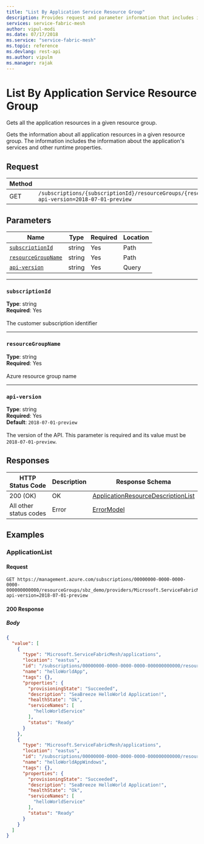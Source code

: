 ```yaml
---
title: "List By Application Service Resource Group"
description: Provides request and parameter information that includes information about the application's services and other runtime properties.
services: service-fabric-mesh
author: vipul-modi
ms.date: 07/17/2018
ms.service: "service-fabric-mesh"
ms.topic: reference
ms.devlang: rest-api
ms.author: vipulm
ms.manager: rajak
---
```

# List By Application Service Resource Group
Gets all the application resources in a given resource group.

Gets the information about all application resources in a given resource group. The information includes the information about the application's services and other runtime properties.

## Request
| Method | Request URI |
| ------ | ----------- |
| GET | `/subscriptions/{subscriptionId}/resourceGroups/{resourceGroupName}/providers/Microsoft.ServiceFabricMesh/applications?api-version=2018-07-01-preview` |


## Parameters
| Name | Type | Required | Location |
| --- | --- | --- | --- |
| [`subscriptionId`](#subscriptionid) | string | Yes | Path |
| [`resourceGroupName`](#resourcegroupname) | string | Yes | Path |
| [`api-version`](#api-version) | string | Yes | Query |

____
### `subscriptionId`
__Type__: string <br/>
__Required__: Yes<br/>
<br/>
The customer subscription identifier

____
### `resourceGroupName`
__Type__: string <br/>
__Required__: Yes<br/>
<br/>
Azure resource group name

____
### `api-version`
__Type__: string <br/>
__Required__: Yes<br/>
__Default__: `2018-07-01-preview` <br/>
<br/>
The version of the API. This parameter is required and its value must be `2018-07-01-preview`.

## Responses

| HTTP Status Code | Description | Response Schema |
| --- | --- | --- |
| 200 (OK) | OK<br/> | [ApplicationResourceDescriptionList](sfmeshrp-model-applicationresourcedescriptionlist.md) |
| All other status codes | Error<br/> | [ErrorModel](sfmeshrp-model-errormodel.md) |

## Examples

### ApplicationList

#### Request
```
GET https://management.azure.com/subscriptions/00000000-0000-0000-0000-000000000000/resourceGroups/sbz_demo/providers/Microsoft.ServiceFabricMesh/applications?api-version=2018-07-01-preview
```

#### 200 Response
##### Body
```json
{
  "value": [
    {
      "type": "Microsoft.ServiceFabricMesh/applications",
      "location": "eastus",
      "id": "/subscriptions/00000000-0000-0000-0000-000000000000/resourcegroups/sbz_demo/providers/Microsoft.ServiceFabricMesh/applications/helloWorldApp",
      "name": "helloWorldApp",
      "tags": {},
      "properties": {
        "provisioningState": "Succeeded",
        "description": "SeaBreeze HelloWorld Application!",
        "healthState": "Ok",
        "serviceNames": [
          "helloWorldService"
        ],
        "status": "Ready"
      }
    },
    {
      "type": "Microsoft.ServiceFabricMesh/applications",
      "location": "eastus",
      "id": "/subscriptions/00000000-0000-0000-0000-000000000000/resourcegroups/sbz_demo/providers/Microsoft.ServiceFabricMesh/applications/helloWorldAppWindows",
      "name": "helloWorldAppWindows",
      "tags": {},
      "properties": {
        "provisioningState": "Succeeded",
        "description": "SeaBreeze HelloWorld Application!",
        "healthState": "Ok",
        "serviceNames": [
          "helloWorldService"
        ],
        "status": "Ready"
      }
    }
  ]
}
```

